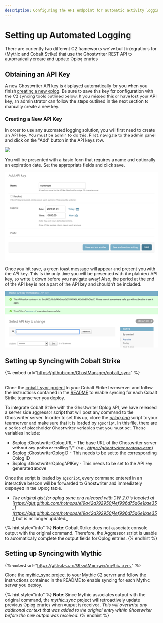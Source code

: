 ```yaml
---
description: Configuring the API endpoint for automatic activity logging
---
```


# Setting up Automated Logging

There are currently two different C2 frameworks we've built integrations for (Mythic and Cobalt Strike) that use the Ghostwriter REST API to automatically create and update Oplog entries.

## Obtaining an API Key

A new Ghostwriter API key is displayed automatically for you when you finish [creating a new oplog](creating-a-new-oplog.md). Be sure to save this key for configuration with the C2 syncing tools outlined below. If you missed this or have lost your API key, an administrator can follow the steps outlined in the next section to manually create a new key.

### Creating a New API Key

In order to use any automated logging solution, you will first need to create an API key. You must be admin to do this. First, navigate to the admin panel and click on the "Add" button in the API keys row.

![](../../.gitbook/assets/create\_api\_key.png)

You will be presented with a basic form that requires a name and optionally an expiration date. Set the appropriate fields and click save.

![](../../.gitbook/assets/screen-shot-2020-08-13-at-11.26.19-am.png)

Once you hit save, a green toast message will appear and present you with the API key. This is the only time you will be presented with the plaintext API key, so write it down before you navigate away! Also, the period at the end of the API key is not a part of the API key and shouldn't be included.

![](../../.gitbook/assets/screen-shot-2020-08-13-at-11.26.34-am.png)

## Setting up Syncing with Cobalt Strike

{% embed url="https://github.com/GhostManager/cobalt_sync" %}

\
Clone the [cobalt\_sync project](https://github.com/GhostManager/cobalt\_sync) to your Cobalt Strike teamserver and follow the instructions contained in the [README](https://github.com/GhostManager/cobalt\_sync/blob/main/README.md) to enable syncing for each Cobalt Strike teamserver you deploy.

To integrate Cobalt Strike with the Ghostwriter Oplog API, we have released a server side aggressor script that will post any command to the Ghostwriter server. In order to set this up, clone the [_oplog.cna_](https://github.com/GhostManager/cobalt\_sync) script to your teamserver and make sure that it is loaded by `agscript`. In this file, there are a series of placeholder Ghostwriter variables that you must set. These variables include:

* $oplog::GhostwriterOplogURL - The base URL of the Ghostwriter server without any paths or trailing "/" (e.g., _https://ghostwriter.contoso.com_)
* $oplog::GhostwriterOplogID - This needs to be set to the corresponding Oplog ID
* $oplog::GhostwriterOplogAPIKey - This needs to be set to the API key generated above

Once the script is loaded by `agscript`, every command entered in an interactive beacon will be forwarded to Ghostwriter and immediately displayed in the Oplog table.

* _The original gist for oplog-sync.cna released with GW 2.0 is located at_ [_https://gist.github.com/hotnops/e19a42a792950f4ef996d75a6e1bae35_](https://gist.github.com/hotnops/e19a42a792950f4ef996d75a6e1bae35)_, but is no longer updated._

{% hint style="info" %}
**Note**: Cobalt Strike does not associate console output with the original command. Therefore, the Aggressor script is unable to automatically complete the output fields for Oplog entries.
{% endhint %}

## Setting up Syncing with Mythic

{% embed url="https://github.com/GhostManager/mythic_sync" %}

Clone the [mythic\_sync project](https://github.com/GhostManager/mythic\_sync) to your Mythic C2 server and follow the instructions contained in the README to enable syncing for each Mythic server you deploy.

{% hint style="info" %}
**Note**: Since Mythic associates output with the original command, the _mythic\_sync_ project will retroactively update previous Oplog entries when output is received. _This will overwrite any additional context that was added to the original entry within Ghostwriter before the new output was received._
{% endhint %}

